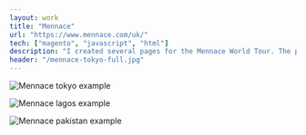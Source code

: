 ```yaml
---
layout: work
title: "Mennace"
url: "https://www.mennace.com/uk/"
tech: ["magento", "javascript", "html"]
description: "I created several pages for the Mennace World Tour. The pages acted an a window into each country the Mennace team visited, the people they met and most importantly the clothing they wore. We aimed to give users a micro site experience without actually being seperate to the Mennace CMS."
header: "/mennace-tokyo-full.jpg"
---
```


![Mennace tokyo example](/mennace-tokyo.jpg)

![Mennace lagos example](/mennace-lagos.jpg)

![Mennace pakistan example](/mennace-pakistan.jpg)
